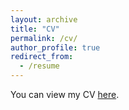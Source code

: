 ```yaml
---
layout: archive
title: "CV"
permalink: /cv/
author_profile: true
redirect_from:
  - /resume
---
```


You can view my CV [here](https://github.com/OliverPStuart/OliverPStuart.github.io/blob/master/files/CV_13022025.pdf).
